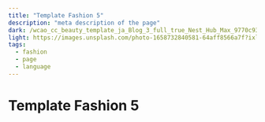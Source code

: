 ```yaml
---
title: "Template Fashion 5"
description: "meta description of the page"
dark: /wcao_cc_beauty_template_ja_Blog_3_full_true_Nest_Hub_Max_9770c93f62.webp
light: https://images.unsplash.com/photo-1658732840581-64aff8566a7f?ixlib=rb-1.2.1&ixid=MnwxMjA3fDB8MHx0b3BpYy1mZWVkfDZ8UzRNS0xBc0JCNzR8fGVufDB8fHx8&auto=format&fit=crop&w=500&q=60
tags:
  - fashion
  - page
  - language
---
```


# Template Fashion 5
